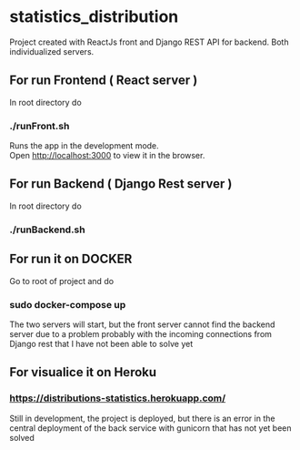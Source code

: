 # statistics_distribution

Project created with ReactJs front and Django REST API for backend. Both individualized servers.



## For run Frontend ( React server ) 

In root directory do  
### ./runFront.sh
Runs the app in the development mode.\
Open [http://localhost:3000](http://localhost:3000) to view it in the browser.


## For run Backend ( Django Rest server ) 

In root directory do  
### ./runBackend.sh


## For run it on DOCKER

Go to root of project and do 

### sudo docker-compose up 

The two servers will start, but the front server cannot find the backend server due to a problem probably with the incoming connections from Django rest that I have not been able to solve yet


## For visualice it on Heroku 

### https://distributions-statistics.herokuapp.com/

Still in development, the project is deployed, but there is an error in the central deployment of the back service with gunicorn that has not yet been solved
